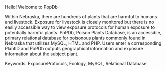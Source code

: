 Hello! Welcome to PopDb

Within Nebraska, there are hundreds of plants that are harmful to humans and livestock. Exposure for livestock is closely monitored but there is no easily accessible way to view exposure protocols for human exposure to potentially harmful plants. PoPDb, Poison Plants Database, is an accessible, primary relational database for poisonous plants commonly found in Nebraska that utilizes MySQL, HTML and PHP. Users enter a corresponding PlantID and PoPDb outputs geographical information and exposure information about the subject plant. 

Keywords: ExposureProtocols, Ecology, MySQL, Relational Database
